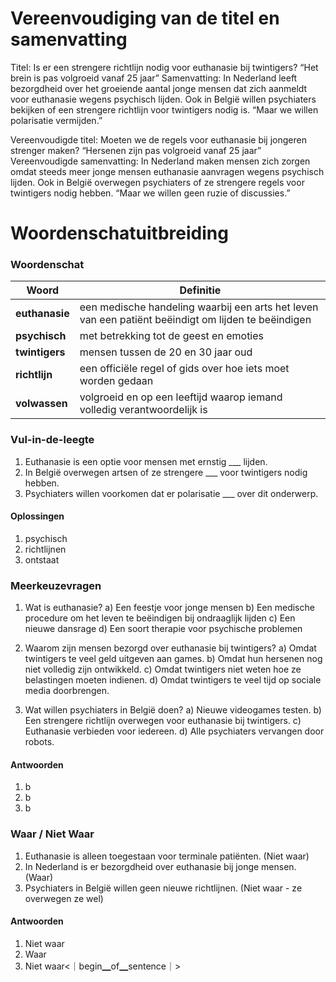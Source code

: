 # Vereenvoudiging van de titel en samenvatting

Titel: Is er een strengere richtlijn nodig voor euthanasie bij twintigers? “Het brein is pas volgroeid vanaf 25 jaar”
Samenvatting: In Nederland leeft bezorgdheid over het groeiende aantal jonge mensen dat zich aanmeldt voor euthanasie wegens psychisch lijden. Ook in België willen psychiaters bekijken of een strengere richtlijn voor twintigers nodig is. “Maar we willen polarisatie vermijden.”

Vereenvoudigde titel: Moeten we de regels voor euthanasie bij jongeren strenger maken? “Hersenen zijn pas volgroeid vanaf 25 jaar”
Vereenvoudigde samenvatting: In Nederland maken mensen zich zorgen omdat steeds meer jonge mensen euthanasie aanvragen wegens psychisch lijden. Ook in België overwegen psychiaters of ze strengere regels voor twintigers nodig hebben. “Maar we willen geen ruzie of discussies.”

# Woordenschatuitbreiding

### Woordenschat

| Woord | Definitie |
|-------|-----------|
| **euthanasie** | een medische handeling waarbij een arts het leven van een patiënt beëindigt om lijden te beëindigen |
| **psychisch** | met betrekking tot de geest en emoties |
| **twintigers** | mensen tussen de 20 en 30 jaar oud |
| **richtlijn** | een officiële regel of gids over hoe iets moet worden gedaan |
| **volwassen** | volgroeid en op een leeftijd waarop iemand volledig verantwoordelijk is |

### Vul-in-de-leegte
1. Euthanasie is een optie voor mensen met ernstig ___ lijden.
2. In België overwegen artsen of ze strengere ___ voor twintigers nodig hebben.
3. Psychiaters willen voorkomen dat er polarisatie ___ over dit onderwerp.
#### Oplossingen
1. psychisch
2. richtlijnen
3. ontstaat

### Meerkeuzevragen
1. Wat is euthanasie?
   a) Een feestje voor jonge mensen
   b) Een medische procedure om het leven te beëindigen bij ondraaglijk lijden
   c) Een nieuwe dansrage
   d) Een soort therapie voor psychische problemen

2. Waarom zijn mensen bezorgd over euthanasie bij twintigers?
   a) Omdat twintigers te veel geld uitgeven aan games.
   b) Omdat hun hersenen nog niet volledig zijn ontwikkeld.
   c) Omdat twintigers niet weten hoe ze belastingen moeten indienen.
   d) Omdat twintigers te veel tijd op sociale media doorbrengen.

3. Wat willen psychiaters in België doen?
   a) Nieuwe videogames testen.
   b) Een strengere richtlijn overwegen voor euthanasie bij twintigers.
   c) Euthanasie verbieden voor iedereen.
   d) Alle psychiaters vervangen door robots.

#### Antwoorden
1. b
2. b
3. b

### Waar / Niet Waar
1. Euthanasie is alleen toegestaan voor terminale patiënten. (Niet waar)
2. In Nederland is er bezorgdheid over euthanasie bij jonge mensen. (Waar)
3. Psychiaters in België willen geen nieuwe richtlijnen. (Niet waar - ze overwegen ze wel)

#### Antwoorden
1. Niet waar
2. Waar
3. Niet waar<｜begin▁of▁sentence｜>